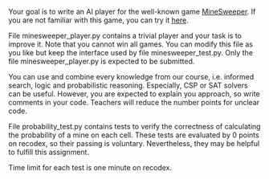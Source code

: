 Your goal is to write an AI player for the well-known game [MineSweeper](https://en.wikipedia.org/wiki/Minesweeper_(video_game)). If you are not familiar with this game, you can try it [here](https://minesweeperonline.com/).

File minesweeper_player.py contains a trivial player and your task is to improve it. Note that you cannot win all games. You can modify this file as you like but keep the interface used by file minesweeper_test.py. Only the file minesweeper_player.py is expected to be submitted.

You can use and combine every knowledge from our course, i.e. informed search, logic and probabilistic reasoning. Especially, CSP or SAT solvers can be useful. However, you are expected to explain you approach, so write comments in your code. Teachers will reduce the number points for unclear code.

File probability_test.py contains tests to verify the correctness of calculating the probability of a mine on each cell. These tests are evaluated by 0 points on recodex, so their passing is voluntary. Nevertheless, they may be helpful to fulfill this assignment.

Time limit for each test is one minute on recodex. 


